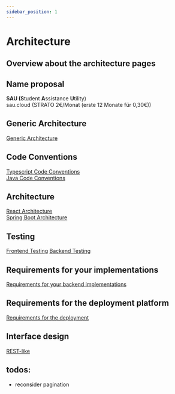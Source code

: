 ```yaml
---
sidebar_position: 1
---
```


# Architecture

## Overview about the architecture pages

## Name proposal

**SAU (S**tudent **A**ssistance **U**tility)  
sau.cloud (STRATO 2€/Monat (erste 12 Monate für 0,30€))

## Generic Architecture

[Generic Architecture](generic-architecture.md)

## Code Conventions

[Typescript Code Conventions](typescript-code-conventions.md)  
[Java Code Conventions](java-code-conventions.md)

## Architecture

[React Architecture](react-architecture.md)  
[Spring Boot Architecture](spring-boot-architecture.md)

## Testing

[Frontend Testing](frontend-testing.md)
[Backend Testing](backend-testing.md)

## Requirements for your implementations

[Requirements for your backend implementations](requirements-for-your-backend-implementations.md)

## Requirements for the deployment platform

[Requirements for the deployment](requirements-for-the-deployment.md)

## Interface design

[REST-like](rest-like.md)

## todos:

- reconsider pagination

